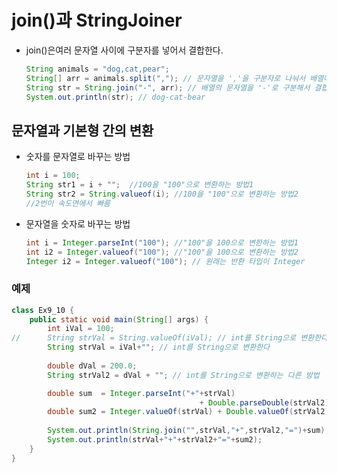 # join()과 StringJoiner

- join()은여러 문자열 사이에 구분자를 넣어서 결합한다.

  ```java
  String animals = "dog,cat,pear";
  String[] arr = animals.split(","); // 문자열을 ','을 구분자로 나눠서 배열에 저장
  String str = String.join("-", arr); // 배열의 문자열을 '-'로 구분해서 결합
  System.out.println(str); // dog-cat-bear
  ```

  

##  문자열과 기본형 간의 변환

- 숫자를 문자열로 바꾸는 방법

  ```java
  int i = 100;
  String str1 = i + "";  //100을 "100"으로 변환하는 방법1
  String str2 = String.valueof(i); //100을 "100"으로 변환하는 방법2
  //2번이 속도면에서 빠름
  ```

- 문자열을 숫자로 바꾸는 방법

  ```java
  int i = Integer.parseInt("100"); //"100"을 100으로 변한하는 방법1
  int i2 = Integer.valueof("100"); //"100"을 100으로 변환하는 방법2
  Integer i2 = Integer.valueof("100"); // 원래는 반환 타입이 Integer
  ```

  

### 예제

```java
class Ex9_10 {
	public static void main(String[] args) {
		int iVal = 100;
//		String strVal = String.valueOf(iVal); // int를 String으로 변환한다.
		String strVal = iVal+""; // int를 String으로 변환한다
		
		double dVal = 200.0;
		String strVal2 = dVal + "";	// int를 String으로 변환하는 다른 방법

		double sum  = Integer.parseInt("+"+strVal)
                                          + Double.parseDouble(strVal2);
		double sum2 = Integer.valueOf(strVal) + Double.valueOf(strVal2);
		
		System.out.println(String.join("",strVal,"+",strVal2,"=")+sum);
		System.out.println(strVal+"+"+strVal2+"="+sum2);
	}
}
```

